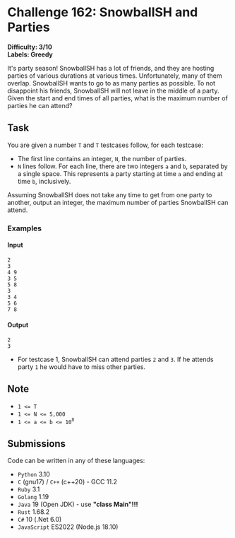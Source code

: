 # Challenge 162: SnowballSH and Parties

**Difficulty: 3/10**  
**Labels: Greedy**

It's party season! SnowballSH has a lot of friends, and they are hosting parties of various durations at various times. Unfortunately, many of them overlap. SnowballSH wants to go to as many parties as possible. To not disappoint his friends, SnowballSH will not leave in the middle of a party. Given the start and end times of all parties, what is the maximum number of parties he can attend?

## Task

You are given a number `T` and `T` testcases follow, for each testcase:

- The first line contains an integer, `N`, the number of parties.
- `N` lines follow. For each line, there are two integers `a` and `b`, separated by a single space. This represents a party starting at time `a` and ending at time `b`, inclusively.

Assuming SnowballSH does not take any time to get from one party to another, output an integer, the maximum number of parties SnowballSH can attend.

### Examples

#### Input

```
2
3
4 9
3 5
5 8
3
3 4
5 6
7 8
```

#### Output

```
‌2
3
```

- For testcase 1, SnowballSH can attend parties `2` and `3`. If he attends party `1` he would have to miss other parties.

## Note

- `1 <= T`
- `1 <= N <= 5,000`
- `1 <= a <= b <= 10`<sup>`8`</sup>

## Submissions

Code can be written in any of these languages:

- `Python` 3.10
- `C` (gnu17) / `C++` (c++20) - GCC 11.2
- `Ruby` 3.1
- `Golang` 1.19
- `Java` 19 (Open JDK) - use **"class Main"!!!**
- `Rust` 1.68.2
- `C#` 10 (.Net 6.0)
- `JavaScript` ES2022 (Node.js 18.10)